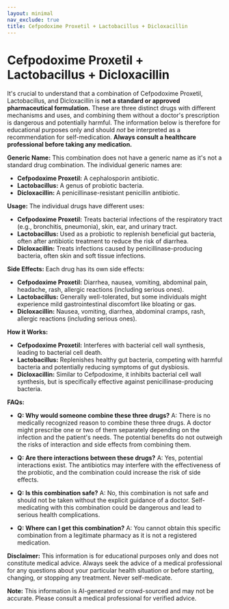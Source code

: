 ```yaml
---
layout: minimal
nav_exclude: true
title: Cefpodoxime Proxetil + Lactobacillus + Dicloxacillin
---
```


# Cefpodoxime Proxetil + Lactobacillus + Dicloxacillin

It's crucial to understand that a combination of Cefpodoxime Proxetil, Lactobacillus, and Dicloxacillin is **not a standard or approved pharmaceutical formulation.**  These are three distinct drugs with different mechanisms and uses, and combining them without a doctor's prescription is dangerous and potentially harmful.  The information below is therefore for educational purposes only and should *not* be interpreted as a recommendation for self-medication.  **Always consult a healthcare professional before taking any medication.**

**Generic Name:**  This combination does not have a generic name as it's not a standard drug combination. The individual generic names are:

* **Cefpodoxime Proxetil:**  A cephalosporin antibiotic.
* **Lactobacillus:** A genus of probiotic bacteria.
* **Dicloxacillin:** A penicillinase-resistant penicillin antibiotic.

**Usage:**  The individual drugs have different uses:

* **Cefpodoxime Proxetil:** Treats bacterial infections of the respiratory tract (e.g., bronchitis, pneumonia), skin, ear, and urinary tract.
* **Lactobacillus:** Used as a probiotic to replenish beneficial gut bacteria, often after antibiotic treatment to reduce the risk of diarrhea.
* **Dicloxacillin:** Treats infections caused by penicillinase-producing bacteria, often skin and soft tissue infections.

**Side Effects:**  Each drug has its own side effects:

* **Cefpodoxime Proxetil:** Diarrhea, nausea, vomiting, abdominal pain, headache, rash, allergic reactions (including serious ones).
* **Lactobacillus:** Generally well-tolerated, but some individuals might experience mild gastrointestinal discomfort like bloating or gas.
* **Dicloxacillin:** Nausea, vomiting, diarrhea, abdominal cramps, rash, allergic reactions (including serious ones).

**How it Works:**

* **Cefpodoxime Proxetil:** Interferes with bacterial cell wall synthesis, leading to bacterial cell death.
* **Lactobacillus:** Replenishes healthy gut bacteria, competing with harmful bacteria and potentially reducing symptoms of gut dysbiosis.
* **Dicloxacillin:** Similar to Cefpodoxime, it inhibits bacterial cell wall synthesis, but is specifically effective against penicillinase-producing bacteria.


**FAQs:**

* **Q: Why would someone combine these three drugs?** A: There is no medically recognized reason to combine these three drugs.  A doctor might prescribe one or two of them separately depending on the infection and the patient's needs.  The potential benefits do not outweigh the risks of interaction and side effects from combining them.

* **Q: Are there interactions between these drugs?** A:  Yes, potential interactions exist.  The antibiotics may interfere with the effectiveness of the probiotic, and the combination could increase the risk of side effects.

* **Q: Is this combination safe?** A: No, this combination is not safe and should not be taken without the explicit guidance of a doctor. Self-medicating with this combination could be dangerous and lead to serious health complications.

* **Q: Where can I get this combination?** A: You cannot obtain this specific combination from a legitimate pharmacy as it is not a registered medication.


**Disclaimer:** This information is for educational purposes only and does not constitute medical advice.  Always seek the advice of a medical professional for any questions about your particular health situation or before starting, changing, or stopping any treatment.  Never self-medicate.


**Note:** This information is AI-generated or crowd-sourced and may not be accurate. Please consult a medical professional for verified advice.